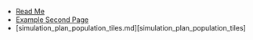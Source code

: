 - [Read Me](README)
- [Example Second Page](second-page)
- [simulation_plan_population_tiles.md][simulation_plan_population_tiles]
